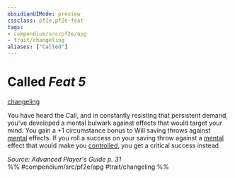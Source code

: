 ```yaml
---
obsidianUIMode: preview
cssclass: pf2e,pf2e-feat
tags:
- compendium/src/pf2e/apg
- trait/changeling
aliases: ["Called"]
---
```

# Called  *Feat 5*  
[changeling](/rules/traits/changeling-b1.md)  


You have heard the Call, and in constantly resisting that persistent demand, you've developed a mental bulwark against effects that would target your mind. You gain a +1 circumstance bonus to Will saving throws against [mental](/rules/traits/mental.md) effects. If you roll a success on your saving throw against a [mental](/rules/traits/mental.md) effect that would make you [controlled](/rules/conditions.md#Controlled), you get a critical success instead.

*Source: Advanced Player's Guide p. 31*  
%% #compendium/src/pf2e/apg #trait/changeling %%